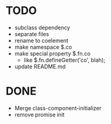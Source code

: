 # TODO
- subclass dependency
- separate files
- rename to coelement
- make namespace $.co
- make special property $.fn.co
  - like $.fn.defineGetter('co', blah);
- update README.md

# DONE
- Merge class-component-initializer
- remove promise init
